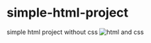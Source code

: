 # simple-html-project
simple html project without css
![html and css](https://user-images.githubusercontent.com/103105418/174638458-d84e8e87-ab91-439c-9d09-90172a50defd.PNG)

